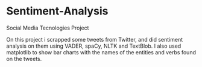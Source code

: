 # Sentiment-Analysis
Social Media Tecnologies Project

On this project i scrapped some tweets from Twitter, and did sentiment analysis on them using VADER, spaCy, NLTK and TextBlob. I also used matplotlib to show bar charts with the names of the entities and verbs found on the tweets.
